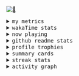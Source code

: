 [![🐙](https://hits.seeyoufarm.com/api/count/incr/badge.svg?url=https%3A%2F%2Fgithub.com%2Fktnkk%2Fhit-counter&count_bg=%23070707&title_bg=%23070707&icon=&icon_color=%23E7E7E7&title=visitors&edge_flat=true)](https://hits.seeyoufarm.com)

<details>
  <summary> <samp>my metrics</samp></summary>
  
  <br>
  
 ![🐳](https://github.com/kkhys/kkhys/blob/main/github-metrics.svg)
  
  ***
</details>

<details>
  <summary> <samp>wakaTime stats</samp></summary>
  
  <br>
  
<!--START_SECTION:waka-->
![Code Time](http://img.shields.io/badge/Code%20Time-3%2C534%20hrs%207%20mins-blue)

**🐱 My GitHub Data** 

> 📦 5.1 MB Used in GitHub's Storage 
 > 
> 💼 Opted to Hire
 > 
> 📜 9 Public Repositories 
 > 
> 🔑 23 Private Repositories 
 > 
**I'm an Early 🐤** 

```text
🌞 Morning                6412 commits        ████████░░░░░░░░░░░░░░░░░   30.53 % 
🌆 Daytime                5033 commits        ██████░░░░░░░░░░░░░░░░░░░   23.97 % 
🌃 Evening                7796 commits        █████████░░░░░░░░░░░░░░░░   37.12 % 
🌙 Night                  1760 commits        ██░░░░░░░░░░░░░░░░░░░░░░░   08.38 % 
```
📅 **I'm Most Productive on Sunday** 

```text
Monday                   3038 commits        ████░░░░░░░░░░░░░░░░░░░░░   14.47 % 
Tuesday                  3206 commits        ████░░░░░░░░░░░░░░░░░░░░░   15.27 % 
Wednesday                2932 commits        ███░░░░░░░░░░░░░░░░░░░░░░   13.96 % 
Thursday                 2737 commits        ███░░░░░░░░░░░░░░░░░░░░░░   13.03 % 
Friday                   2995 commits        ████░░░░░░░░░░░░░░░░░░░░░   14.26 % 
Saturday                 2839 commits        ███░░░░░░░░░░░░░░░░░░░░░░   13.52 % 
Sunday                   3254 commits        ████░░░░░░░░░░░░░░░░░░░░░   15.49 % 
```


📊 **This Week I Spent My Time On** 

```text
🕑︎ Time Zone: Asia/Tokyo

💬 Programming Languages: 
Other                    61 hrs 16 mins      ████████████████████░░░░░   78.51 % 
MDX                      4 hrs 53 mins       ██░░░░░░░░░░░░░░░░░░░░░░░   06.27 % 
Java                     4 hrs 35 mins       █░░░░░░░░░░░░░░░░░░░░░░░░   05.89 % 
TypeScript               2 hrs 41 mins       █░░░░░░░░░░░░░░░░░░░░░░░░   03.45 % 
SQL                      2 hrs 34 mins       █░░░░░░░░░░░░░░░░░░░░░░░░   03.30 % 

🔥 Editors: 
Chrome                   61 hrs 16 mins      ████████████████████░░░░░   78.51 % 
WebStorm                 8 hrs 48 mins       ███░░░░░░░░░░░░░░░░░░░░░░   11.29 % 
Intellijidea             6 hrs 23 mins       ██░░░░░░░░░░░░░░░░░░░░░░░   08.20 % 
DataGrip                 1 hr 34 mins        █░░░░░░░░░░░░░░░░░░░░░░░░   02.01 % 

💻 Operating System: 
Mac                      78 hrs 2 mins       █████████████████████████   100.00 % 
```


 Last Updated on 2024/05/19 18:36:09 UTC
<!--END_SECTION:waka-->
  
  ***
</details>


<details>
  <summary> <samp>now playing</samp></summary>
  
  <br>
 
 [![🐟](https://spotify-github-profile.vercel.app/api/view?uid=31ryofms4dnv7mrohhepo4c4zgqu&cover_image=true&theme=default&show_offline=false&background_color=121212&bar_color=53b14f&bar_color_cover=false)](https://open.spotify.com/user/31ryofms4dnv7mrohhepo4c4zgqu)
  
  ***
</details>

<details>
  <summary> <samp>github readme stats</samp></summary>
  
  <br>
  
 <p align="left"> 
  <img alt="🐠" src="https://github-readme-stats.vercel.app/api?username=kkhys&count_private=true&show_icons=true&theme=dark&include_all_commits=true" />
  <img alt="🐟" src="https://github-readme-stats.vercel.app/api/top-langs/?username=kkhys&layout=compact&theme=dark&langs_count=10&hide=HTML,CSS,SCSS" />
</p>
  
  ***
</details>

<details>
  <summary> <samp>profile trophies</samp></summary>
  
  <br>
  
  [![🐬](https://github-profile-trophy.vercel.app/?username=kkhys&rank=SECRET,SSS,SS,S,AAA,AA,A&theme=darkhub&row=1&margin-w=10&no-bg=true)](https://github.com/ryo-ma/github-profile-trophy)
  
  ***
</details>

<details>
  <summary> <samp>summary cards</samp></summary>
  
  <br>
  
  ![🐋](https://github-profile-summary-cards.vercel.app/api/cards/profile-details?username=kkhys&theme=github_dark)
  ![🦑](https://github-profile-summary-cards.vercel.app/api/cards/repos-per-language?username=kkhys&theme=github_dark)
  ![🦭](https://github-profile-summary-cards.vercel.app/api/cards/most-commit-language?username=kkhys&theme=github_dark)
  ![🦀](https://github-profile-summary-cards.vercel.app/api/cards/stats?username=kkhys&theme=github_dark)
  ![🦈](https://github-profile-summary-cards.vercel.app/api/cards/productive-time?username=kkhys&theme=github_dark)
  
  ***
</details>

<details>
  <summary> <samp>streak stats</samp></summary>
  
  <br>
  
  [![🐠](http://github-readme-streak-stats.herokuapp.com?user=kkhys&theme=dark)](https://git.io/streak-stats)
  
  ***
</details>

<details>
  <summary> <samp>activity graph</samp></summary>
  
  <br>
  
  [![🐡](https://github-readme-activity-graph.vercel.app/graph?username=kkhys&theme=xcode)](https://github.com/ashutosh00710/github-readme-activity-graph)
  
  ***
</details>
